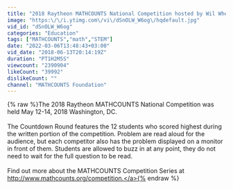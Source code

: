 ```yaml
---
title: "2018 Raytheon MATHCOUNTS National Competition hosted by Wil Wheaton"
image: "https:\/\/i.ytimg.com\/vi\/dSnOLW_W6og\/hqdefault.jpg"
vid_id: "dSnOLW_W6og"
categories: "Education"
tags: ["MATHCOUNTS","math","STEM"]
date: "2022-03-06T13:48:43+03:00"
vid_date: "2018-06-13T20:14:19Z"
duration: "PT1H2M5S"
viewcount: "2390904"
likeCount: "39992"
dislikeCount: ""
channel: "MATHCOUNTS Foundation"
---
```

{% raw %}The 2018 Raytheon MATHCOUNTS National Competition was held May 12-14, 2018 Washington, DC. <br /><br />The Countdown Round features the 12 students who scored highest during the written portion of the competition. Problem are read aloud for the audience, but each competitor also has the problem displayed on a monitor in front of them. Students are allowed to buzz in at any point, they do not need to wait for the full question to be read.<br /><br />Find out more about the MATHCOUNTS Competition Series at <a rel="nofollow" target="blank" href="http://www.mathcounts.org/competition.">http://www.mathcounts.org/competition.</a>{% endraw %}
